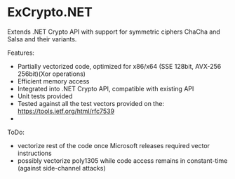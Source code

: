 # ExCrypto.NET
Extends .NET Crypto API with support for symmetric ciphers ChaCha and Salsa and their variants.

Features:
- Partially vectorized code, optimized for x86/x64 (SSE 128bit, AVX-256 256bit)(Xor operations)
- Efficient memory access
- Integrated into .NET Crypto API, compatible with existing API
- Unit tests provided
- Tested against all the test vectors provided on the: https://tools.ietf.org/html/rfc7539
- 

ToDo:
- vectorize rest of the code once Microsoft releases required vector instructions
- possibly vectorize poly1305 while code access remains in constant-time (against side-channel attacks)
